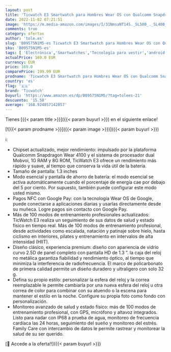 ```yaml
---
layout: post
title: 'Ticwatch E3 Smartwatch para Hombres Wear OS con Qualcomm Snapdragon Wear 4100 Plataforma de Sistema Dual Google Pay GPS Integrado Monitoreo de frecuencia cardíaca Seguimiento del sueño iOS y Android'
date: 2022-11-02 07:21:51
image: 'https://m.media-amazon.com/images/I/31NmsaNT14S._SL500_._SL400_.jpg'
comments: true
category: ofertas
author: 'tole.es'
slug: 'B09575N1M5-es Ticwatch E3 Smartwatch para Hombres Wear OS con Qualcomm...'
sku: 'B09575N1M5-es'
tags: [ 'Electrónica','Smartwatches','Tecnología para vestir','android','ticwatch','🇪🇸', ]
actualPrice: 169.0 EUR
currency: EUR
price: 169.0
comparePrice: 199.99 EUR
prodname: 'Ticwatch E3 Smartwatch para Hombres Wear OS con Qualcomm Snapdragon Wear 4100 Plataforma de Sistema Dual Google Pay GPS Integrado Monitoreo de frecuencia cardíaca Seguimiento del sueño iOS y Android'
country: 'es'
flag: '🇪🇸'
brand: 'Ticwatch'
buyurl: 'https://www.amazon.es/dp/B09575N1M5/?tag=tolees-21'
descuento: '15.50'
average: '168.924857142857'
---
```


Tienes [{{< param title >}}]({{< param buyurl >}}) en el siguiente enlace!

[![{{< param prodname >}}]({{< param image >}})]({{< param buyurl >}})

ℹ️:

- Chipset actualizado, mejor rendimiento: impulsado por la plataforma Qualcomm Snapdragon Wear 4100 y el sistema de procesador dual Mobvoi, 1G RAM y 8G ROM, TicWatch E3 ofrece un rendimiento más rápido y suave, al tiempo que conserva la vida útil de la batería.
- Tamaño de pantalla: 1.3 inches
- Modo esencial y pantalla de ahorro de batería: el modo esencial se activa automáticamente cuando el porcentaje de energía cae por debajo del 5 por ciento. Por supuesto, también puede configurar este modo usted mismo.
- Pagos NFC con Google Pay: con la tecnología Wear OS de Google, puede conectarse a aplicaciones diarias y usarlas directamente desde su muñeca. Logre pagos sin contacto con Google Pay.
- Más de 100 modos de entrenamiento profesionales actualizados: TicWatch E3 realiza un seguimiento de sus datos de salud y estado físico en tiempo real. Más de 100 modos de entrenamiento profesional, desde actividades como escalada, natación y patinaje sobre hielo, hasta ciclismo en interiores, pilates y entrenamiento en intervalos de alta intensidad (HIIT).
- Diseño clásico, experiencia premium: diseño con apariencia de vidrio curvo 2.5D de panel completo con pantalla HD de 1.3 ”. la caja del reloj no metálica garantiza fiabilidad y rendimiento óptico, al tiempo que minimiza la interferencia de radiofrecuencia. El marco de policarbonato de primera calidad permite un diseño duradero y ultraligero con solo 32 g.
- Defina su propio estilo: personalizar la esfera del reloj y la correa reemplazable le permite cambiarla por una nueva esfera del reloj u otra correa de color para combinar con su atuendo o la escena para mantener el estilo en la noche. Configure su propia foto como fondo con personalización.
- Monitoreo avanzado de salud y estado físico: más de 100 modos de entrenamiento profesional, con GPS, micrófono y altavoz integrados. Listo para nadar con IP68 a prueba de agua, monitoreo de frecuencia cardíaca las 24 horas, seguimiento del sueño y monitoreo del estrés. Family Care con intercambio de datos le permite rastrear y monitorear la salud de su ser querido.

[🛒 Accede a la oferta!!]({{< param buyurl >}})

